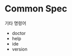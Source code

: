 <!-- 🚫 AI_MODIFY_PROHIBITED -->

<!-- This file should not be modified by AI agents -->

# Common Spec

기타 명령어

- doctor
- help
- ide
- version
